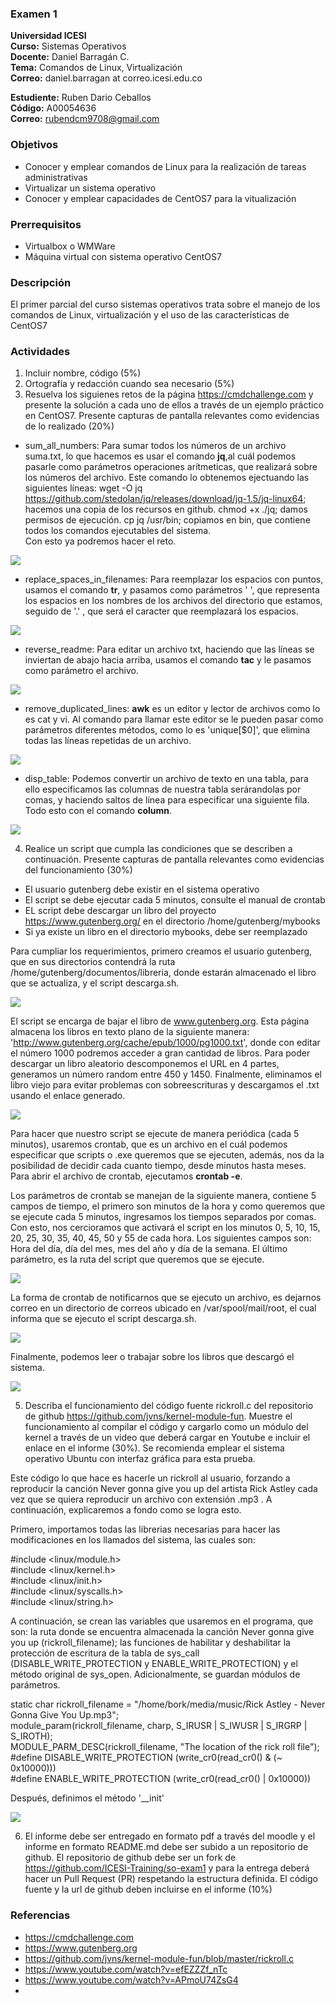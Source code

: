 ### Examen 1
**Universidad ICESI**  
**Curso:** Sistemas Operativos  
**Docente:** Daniel Barragán C.  
**Tema:** Comandos de Linux, Virtualización  
**Correo:** daniel.barragan at correo.icesi.edu.co  

**Estudiente:** Ruben Dario Ceballos  
**Código:** A00054636  
**Correo:** rubendcm9708@gmail.com  

### Objetivos
* Conocer y emplear comandos de Linux para la realización de tareas administrativas
* Virtualizar un sistema operativo
* Conocer y emplear capacidades de CentOS7 para la vitualización

### Prerrequisitos
* Virtualbox o WMWare
* Máquina virtual con sistema operativo CentOS7

### Descripción
El primer parcial del curso sistemas operativos trata sobre el manejo de los comandos de Linux, virtualización y el uso de las características de CentOS7

### Actividades
1. Incluir nombre, código (5%)
2. Ortografía y redacción cuando sea necesario (5%)
3. Resuelva los siguienes retos de la página https://cmdchallenge.com y presente la solución a cada uno de ellos a través de un ejemplo práctico en CentOS7. Presente capturas de pantalla relevantes como evidencias de lo realizado (20%)

  * sum_all_numbers: Para sumar todos los números de un archivo suma.txt, lo que hacemos es usar el comando **jq**,al cuál podemos pasarle como parámetros operaciones arítmeticas, que realizará sobre los números del archivo. Este comando lo obtenemos ejectuando las siguientes líneas: 
wget -O jq https://github.com/stedolan/jq/releases/download/jq-1.5/jq-linux64; hacemos una copia de los recursos en github.
chmod +x ./jq; damos permisos de ejecución.
cp jq /usr/bin; copiamos en bin, que contiene todos los comandos ejecutables del sistema.  
Con esto ya podremos hacer el reto.

    
  ![][1]  
    
  * replace_spaces_in_filenames: Para reemplazar los espacios con puntos, usamos el comando **tr**, y pasamos como parámetros ' ', que representa los espacios en los nombres de los archivos del directorio que estamos, seguido de '.' , que será el caracter que reemplazará los espacios.
    
  ![][2]
    
  * reverse_readme: Para editar un archivo txt, haciendo que las líneas se inviertan de abajo hacia arriba, usamos el comando **tac** y le pasamos como parámetro el archivo.  
    
  ![][3] 
    
  * remove_duplicated_lines: **awk** es un editor y lector de archivos como lo es cat y vi. Al comando para llamar este editor se le pueden pasar como parámetros diferentes métodos, como lo es 'unique[$0]', que elimina todas las líneas repetidas de un archivo.  
    
  ![][4]  
    
  * disp_table: Podemos convertir un archivo de texto en una tabla, para ello especificamos las columnas de nuestra tabla serárandolas por comas, y haciendo saltos de línea para especificar una siguiente fila. Todo esto con el comando **column**.  
    
  ![][5]  
  
4. Realice un script que cumpla las condiciones que se describen a continuación. Presente capturas de pantalla relevantes como evidencias del funcionamiento (30%)
  * El usuario gutenberg debe existir en el sistema operativo
  * El script se debe ejecutar cada 5 minutos, consulte el manual de crontab
  * EL script debe descargar un libro del proyecto https://www.gutenberg.org/ en el directorio /home/gutenberg/mybooks
  * Si ya existe un libro en el directorio mybooks, debe ser reemplazado  
  
  Para cumpliar los requerimientos, primero creamos el usuario gutenberg, que en sus directorios contendrá la ruta /home/gutenberg/documentos/libreria, donde estarán almacenado el libro que se actualiza, y el script descarga.sh.
  
   ![][6]  
  
  El script se encarga de bajar el libro de www.gutenberg.org. Esta página almacena los libros en texto plano de la siguiente manera: 'http://www.gutenberg.org/cache/epub/1000/pg1000.txt', donde con editar el número 1000 podremos acceder a gran cantidad de libros. Para poder descargar un libro aleatorio descomponemos el URL en 4 partes, generamos un número random entre 450 y 1450. Finalmente, eliminamos el libro viejo para evitar problemas con sobreescrituras y descargamos el .txt usando el enlace generado.
   
   ![][7]  
 
 Para hacer que nuestro script se ejecute de manera periódica (cada 5 minutos), usaremos crontab, que es un archivo en el cuál podemos especificar que scripts o .exe queremos que se ejecuten, además, nos da la posibilidad de decidir cada cuanto tiempo, desde minutos hasta meses. Para abrir el archivo de crontab, ejecutamos **crontab -e**.
 
 Los parámetros de crontab se manejan de la siguiente manera, contiene 5 campos de tiempo, el primero son minutos de la hora y como queremos que se ejecute cada 5 minutos, ingresamos los tiempos separados por comas. Con esto, nos cercioramos que activará el script en los minutos 0, 5, 10, 15, 20, 25, 30, 35, 40, 45, 50 y 55 de cada hora. Los siguientes campos son: Hora del día, día del mes, mes del año y día de la semana. El último parámetro, es la ruta del script que queremos que se ejecute.
      
   ![][8]
   
 La forma de crontab de notificarnos que se ejecuto un archivo, es dejarnos correo en un directorio de correos ubicado en /var/spool/mail/root, el cual informa que se ejecuto el script descarga.sh.
   
   ![][9]
   
 Finalmente, podemos leer o trabajar sobre los libros que descargó el sistema.  
   
   ![][10]   
   
   
5. Describa el funcionamiento del código fuente rickroll.c del repositorio de github https://github.com/jvns/kernel-module-fun. Muestre el funcionamiento al compilar el código y cargarlo como un módulo del kernel a través de un video que deberá cargar en Youtube e incluir el enlace en el informe (30%). Se recomienda emplear el sistema operativo Ubuntu con interfaz gráfica para esta prueba.


Este código lo que hace es hacerle un rickroll al usuario, forzando a reproducir la canción Never gonna give you up del artista Rick Astley cada vez que se quiera reproducir un archivo con extensión .mp3 . A continuación, explicaremos a fondo como se logra esto.  

Primero, importamos todas las librerias necesarias para hacer las modificaciones en los llamados del sistema, las cuales son:  

#include <linux/module.h>  
#include <linux/kernel.h>  
#include <linux/init.h>  
#include <linux/syscalls.h>  
#include <linux/string.h>  

A continuación, se crean las variables que usaremos en el programa, que son: la ruta donde se encuentra almacenada la canción Never gonna give you up (rickroll_filename); las funciones de habilitar y deshabilitar la protección de escritura de la tabla de sys_call (DISABLE_WRITE_PROTECTION y ENABLE_WRITE_PROTECTION) y el método original de sys_open. Adicionalmente, se guardan módulos de parámetros.  

static char rickroll_filename = "/home/bork/media/music/Rick Astley - Never Gonna Give You Up.mp3";  
module_param(rickroll_filename, charp, S_IRUSR | S_IWUSR | S_IRGRP | S_IROTH);  
MODULE_PARM_DESC(rickroll_filename, "The location of the rick roll file");  
#define DISABLE_WRITE_PROTECTION (write_cr0(read_cr0() & (~ 0x10000)))  
#define ENABLE_WRITE_PROTECTION (write_cr0(read_cr0() | 0x10000))  

Después, definimos el método '__init' 

![][11]  





6. El informe debe ser entregado en formato pdf a través del moodle y el informe en formato README.md debe ser subido a un repositorio de github. El repositorio de github debe ser un fork de https://github.com/ICESI-Training/so-exam1 y para la entrega deberá hacer un Pull Request (PR) respetando la estructura definida. El código fuente y la url de github deben incluirse en el informe (10%)  

### Referencias
* https://cmdchallenge.com  
* https://www.gutenberg.org  
* https://github.com/jvns/kernel-module-fun/blob/master/rickroll.c  
* https://www.youtube.com/watch?v=efEZZZf_nTc 
* https://www.youtube.com/watch?v=APmoU74ZsG4  
* 


[1]: images/p3_suma.png
[2]: images/p3_spaces.png  
[3]: images/p3_reverse.png  
[4]: images/p3_repetidas.png  
[5]: images/p3_columnas.png  
[6]: images/p4_dir.png  
[7]: images/p4_script.png  
[8]: images/p4_crontab.png  
[9]: images/p4_correo.png  
[10]: images/p4_libro.png  
[11]: images/init.png  

